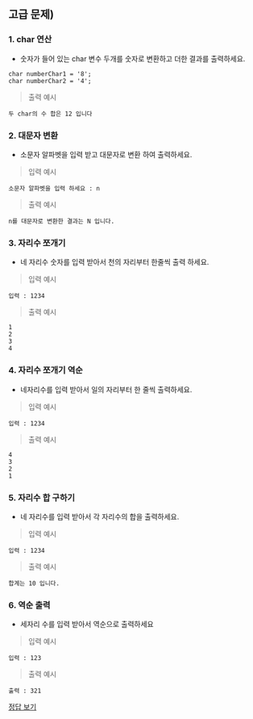 ## 고급 문제)

### 1. char 연산
* 숫자가 들어 있는 char 변수 두개를 숫자로 변환하고 더한 결과를 출력하세요.

```
char numberChar1 = '8';  
char numberChar2 = '4';
```

> 출력 예시

```
두 char의 수 합은 12 입니다
```
### 2. 대문자 변환
* 소문자 알파벳을 입력 받고 대문자로 변환 하여 출력하세요.

> 입력 예시

```
소문자 알파벳을 입력 하세요 : n
```

> 출력 예시

```
n를 대문자로 변환한 결과는 N 입니다.
```


### 3. 자리수 쪼개기
* 네 자리수 숫자를 입력 받아서 천의 자리부터 한줄씩 출력 하세요.

> 입력 예시

```
입력 : 1234
```

> 출력 예시

```
1
2
3
4
```

### 4. 자리수 쪼개기 역순
* 네자리수를 입력 받아서 일의 자리부터 한 줄씩 출력하세요.

> 입력 예시

```
입력 : 1234
```

> 출력 예시

```
4
3
2
1
```

### 5. 자리수 합 구하기
* 네 자리수를 입력 받아서 각 자리수의 합을 출력하세요.

> 입력 예시

```
입력 : 1234
```

> 출력 예시

```
합계는 10 입니다. 
```

### 6. 역순 출력
* 세자리 수를 입력 받아서 역순으로 출력하세요

> 입력 예시

```
입력 : 123
```

> 출력 예시

```
출력 : 321
```

[정답 보기](test06.c)


